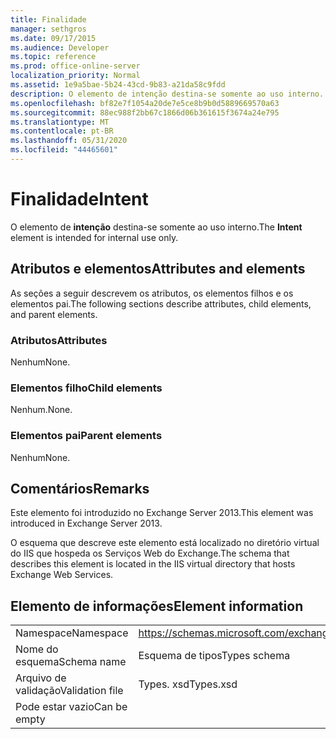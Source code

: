 ```yaml
---
title: Finalidade
manager: sethgros
ms.date: 09/17/2015
ms.audience: Developer
ms.topic: reference
ms.prod: office-online-server
localization_priority: Normal
ms.assetid: 1e9a5bae-5b24-43cd-9b83-a21da58c9fdd
description: O elemento de intenção destina-se somente ao uso interno.
ms.openlocfilehash: bf82e7f1054a20de7e5ce8b9b0d5889669570a63
ms.sourcegitcommit: 88ec988f2bb67c1866d06b361615f3674a24e795
ms.translationtype: MT
ms.contentlocale: pt-BR
ms.lasthandoff: 05/31/2020
ms.locfileid: "44465601"
---
```

# <a name="intent"></a><span data-ttu-id="8720e-103">Finalidade</span><span class="sxs-lookup"><span data-stu-id="8720e-103">Intent</span></span>

<span data-ttu-id="8720e-104">O elemento de **intenção** destina-se somente ao uso interno.</span><span class="sxs-lookup"><span data-stu-id="8720e-104">The **Intent** element is intended for internal use only.</span></span> 

## <a name="attributes-and-elements"></a><span data-ttu-id="8720e-105">Atributos e elementos</span><span class="sxs-lookup"><span data-stu-id="8720e-105">Attributes and elements</span></span>

<span data-ttu-id="8720e-106">As seções a seguir descrevem os atributos, os elementos filhos e os elementos pai.</span><span class="sxs-lookup"><span data-stu-id="8720e-106">The following sections describe attributes, child elements, and parent elements.</span></span>
  
### <a name="attributes"></a><span data-ttu-id="8720e-107">Atributos</span><span class="sxs-lookup"><span data-stu-id="8720e-107">Attributes</span></span>

<span data-ttu-id="8720e-108">Nenhum</span><span class="sxs-lookup"><span data-stu-id="8720e-108">None.</span></span>
  
### <a name="child-elements"></a><span data-ttu-id="8720e-109">Elementos filho</span><span class="sxs-lookup"><span data-stu-id="8720e-109">Child elements</span></span>

<span data-ttu-id="8720e-110">Nenhum.</span><span class="sxs-lookup"><span data-stu-id="8720e-110">None.</span></span>
  
### <a name="parent-elements"></a><span data-ttu-id="8720e-111">Elementos pai</span><span class="sxs-lookup"><span data-stu-id="8720e-111">Parent elements</span></span>

<span data-ttu-id="8720e-112">Nenhum</span><span class="sxs-lookup"><span data-stu-id="8720e-112">None.</span></span>
  
## <a name="remarks"></a><span data-ttu-id="8720e-113">Comentários</span><span class="sxs-lookup"><span data-stu-id="8720e-113">Remarks</span></span>

<span data-ttu-id="8720e-114">Este elemento foi introduzido no Exchange Server 2013.</span><span class="sxs-lookup"><span data-stu-id="8720e-114">This element was introduced in Exchange Server 2013.</span></span>
  
<span data-ttu-id="8720e-115">O esquema que descreve este elemento está localizado no diretório virtual do IIS que hospeda os Serviços Web do Exchange.</span><span class="sxs-lookup"><span data-stu-id="8720e-115">The schema that describes this element is located in the IIS virtual directory that hosts Exchange Web Services.</span></span>
  
## <a name="element-information"></a><span data-ttu-id="8720e-116">Elemento de informações</span><span class="sxs-lookup"><span data-stu-id="8720e-116">Element information</span></span>

|||
|:-----|:-----|
|<span data-ttu-id="8720e-117">Namespace</span><span class="sxs-lookup"><span data-stu-id="8720e-117">Namespace</span></span>  <br/> |https://schemas.microsoft.com/exchange/services/2006/types  <br/> |
|<span data-ttu-id="8720e-118">Nome do esquema</span><span class="sxs-lookup"><span data-stu-id="8720e-118">Schema name</span></span>  <br/> |<span data-ttu-id="8720e-119">Esquema de tipos</span><span class="sxs-lookup"><span data-stu-id="8720e-119">Types schema</span></span>  <br/> |
|<span data-ttu-id="8720e-120">Arquivo de validação</span><span class="sxs-lookup"><span data-stu-id="8720e-120">Validation file</span></span>  <br/> |<span data-ttu-id="8720e-121">Types. xsd</span><span class="sxs-lookup"><span data-stu-id="8720e-121">Types.xsd</span></span>  <br/> |
|<span data-ttu-id="8720e-122">Pode estar vazio</span><span class="sxs-lookup"><span data-stu-id="8720e-122">Can be empty</span></span>  <br/> ||
   

